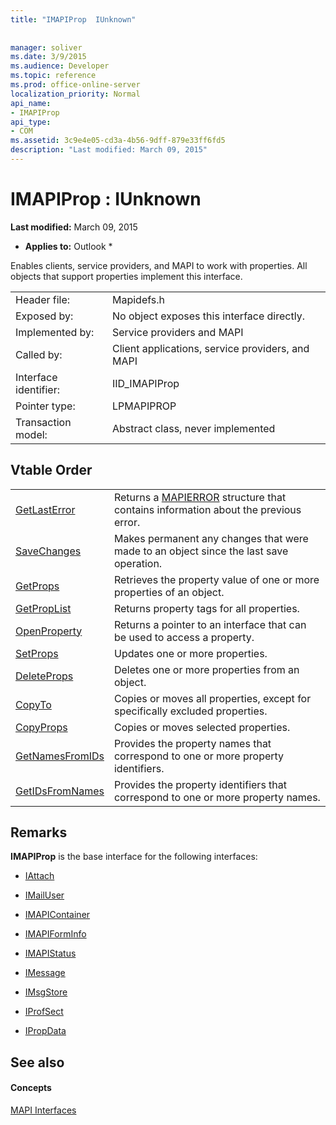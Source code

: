 ```yaml
---
title: "IMAPIProp  IUnknown"
 
 
manager: soliver
ms.date: 3/9/2015
ms.audience: Developer
ms.topic: reference
ms.prod: office-online-server
localization_priority: Normal
api_name:
- IMAPIProp
api_type:
- COM
ms.assetid: 3c9e4e05-cd3a-4b56-9dff-879e33ff6fd5
description: "Last modified: March 09, 2015"
---
```


# IMAPIProp : IUnknown

 **Last modified:** March 09, 2015 
  
 * **Applies to:** Outlook * 
  
Enables clients, service providers, and MAPI to work with properties. All objects that support properties implement this interface.
  
|||
|:-----|:-----|
|Header file:  <br/> |Mapidefs.h  <br/> |
|Exposed by:  <br/> |No object exposes this interface directly.  <br/> |
|Implemented by:  <br/> |Service providers and MAPI  <br/> |
|Called by:  <br/> |Client applications, service providers, and MAPI  <br/> |
|Interface identifier:  <br/> |IID_IMAPIProp  <br/> |
|Pointer type:  <br/> |LPMAPIPROP  <br/> |
|Transaction model:  <br/> |Abstract class, never implemented  <br/> |
   
## Vtable Order

|||
|:-----|:-----|
|[GetLastError](imapiprop-getlasterror.md) <br/> |Returns a [MAPIERROR](mapierror.md) structure that contains information about the previous error.  <br/> |
|[SaveChanges](imapiprop-savechanges.md) <br/> |Makes permanent any changes that were made to an object since the last save operation.  <br/> |
|[GetProps](imapiprop-getprops.md) <br/> |Retrieves the property value of one or more properties of an object.  <br/> |
|[GetPropList](imapiprop-getproplist.md) <br/> |Returns property tags for all properties.  <br/> |
|[OpenProperty](imapiprop-openproperty.md) <br/> |Returns a pointer to an interface that can be used to access a property.  <br/> |
|[SetProps](imapiprop-setprops.md) <br/> |Updates one or more properties.  <br/> |
|[DeleteProps](imapiprop-deleteprops.md) <br/> |Deletes one or more properties from an object.  <br/> |
|[CopyTo](imapiprop-copyto.md) <br/> |Copies or moves all properties, except for specifically excluded properties.  <br/> |
|[CopyProps](imapiprop-copyprops.md) <br/> |Copies or moves selected properties.  <br/> |
|[GetNamesFromIDs](imapiprop-getnamesfromids.md) <br/> |Provides the property names that correspond to one or more property identifiers.  <br/> |
|[GetIDsFromNames](imapiprop-getidsfromnames.md) <br/> |Provides the property identifiers that correspond to one or more property names.  <br/> |
   
## Remarks

 **IMAPIProp** is the base interface for the following interfaces: 
  
- [IAttach](iattachimapiprop.md)
    
- [IMailUser](imailuserimapiprop.md)
    
- [IMAPIContainer](imapicontainerimapiprop.md)
    
- [IMAPIFormInfo](imapiforminfoimapiprop.md)
    
- [IMAPIStatus](imapistatusimapiprop.md)
    
- [IMessage](imessageimapiprop.md)
    
- [IMsgStore](imsgstoreimapiprop.md)
    
- [IProfSect](iprofsectimapiprop.md)
    
- [IPropData](ipropdataimapiprop.md)
    
## See also

#### Concepts

[MAPI Interfaces](mapi-interfaces.md)

